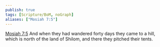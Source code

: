 ```yaml
---
publish: true
tags: [Scripture/BoM, noGraph]
aliases: ["Mosiah 7:5"]
---
```

[Mosiah 7:5](https://churchofjesuschrist.org/study/scriptures/bofm/mosiah/7?lang=eng&id=p5#p5) And when they had wandered forty days they came to a hill, which is north of the land of Shilom, and there they pitched their tents.
